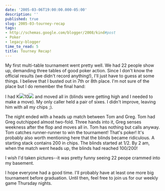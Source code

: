 ```yaml
---
date: '2005-03-06T19:00:00.000-05:00'
description: ''
published: true
slug: 2005-03-tourney-recap
tags:
- http://schemas.google.com/blogger/2008/kind#post
- Poker
- legacy-blogger
time_to_read: 5
title: Tourney Recap!
---
```


My first multi-table tournament went pretty well. We had 22 people show up, demanding three tables of good poker action. Since I don't know the official results (we didn't record anything!), I'll just have to guess at some things. I believe that I busted out in 7th or 8th place. I'm not sure of the place but I do remember the final hand: 

I had K<img align="absmiddle/" border="0" src="poker/heart.gif" />10<img align="absmiddle/" border="0" src="poker/heart.gif" /> and moved all in (blinds were getting high and I needed to make a move). My only caller held a pair of sixes. I didn't improve, leaving him with all my chips ;).

The night ended with a heads up match between Tom and Greg. Tom had Greg outchipped almost two-fold. Three hands into it, Greg senses weekness after the flop and moves all in. Tom has nothing but calls anyway. Tom catches runner-runner to win the tournament! That's poker! It's probably also worth mentioning here that the blinds became ridiculous. A starting stack contains 200 in chips. The blinds started at 1/2. By 2 am, when the match went heads up, the blinds had reached 100/200!

I wish I'd taken pictures--it was pretty funny seeing 22 peope crammed into my basement.

I hope everyone had a good time. I'll probably have at least one more big tournament before graduation. Until then, feel free to join us for our weekly game Thursday nights.